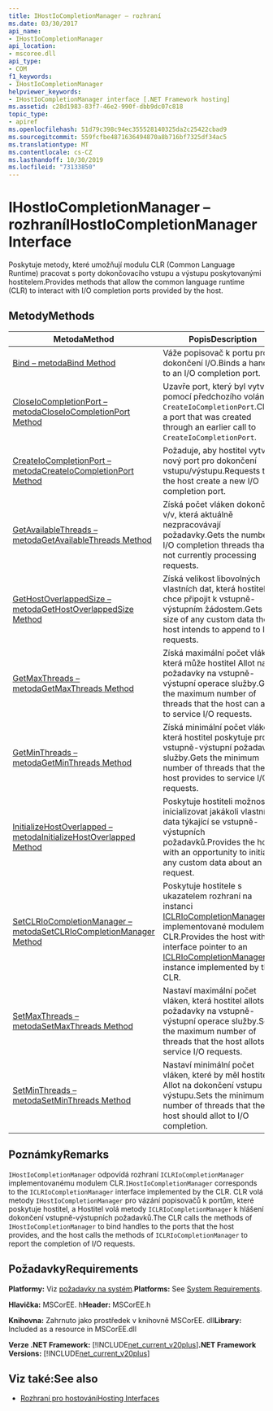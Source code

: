 ```yaml
---
title: IHostIoCompletionManager – rozhraní
ms.date: 03/30/2017
api_name:
- IHostIoCompletionManager
api_location:
- mscoree.dll
api_type:
- COM
f1_keywords:
- IHostIoCompletionManager
helpviewer_keywords:
- IHostIoCompletionManager interface [.NET Framework hosting]
ms.assetid: c28d1983-83f7-46e2-990f-dbb9dc07c818
topic_type:
- apiref
ms.openlocfilehash: 51d79c398c94ec355528140325da2c25422cbad9
ms.sourcegitcommit: 559fcfbe4871636494870a8b716bf7325df34ac5
ms.translationtype: MT
ms.contentlocale: cs-CZ
ms.lasthandoff: 10/30/2019
ms.locfileid: "73133850"
---
```

# <a name="ihostiocompletionmanager-interface"></a><span data-ttu-id="fda0e-102">IHostIoCompletionManager – rozhraní</span><span class="sxs-lookup"><span data-stu-id="fda0e-102">IHostIoCompletionManager Interface</span></span>
<span data-ttu-id="fda0e-103">Poskytuje metody, které umožňují modulu CLR (Common Language Runtime) pracovat s porty dokončovacího vstupu a výstupu poskytovanými hostitelem.</span><span class="sxs-lookup"><span data-stu-id="fda0e-103">Provides methods that allow the common language runtime (CLR) to interact with I/O completion ports provided by the host.</span></span>  
  
## <a name="methods"></a><span data-ttu-id="fda0e-104">Metody</span><span class="sxs-lookup"><span data-stu-id="fda0e-104">Methods</span></span>  
  
|<span data-ttu-id="fda0e-105">Metoda</span><span class="sxs-lookup"><span data-stu-id="fda0e-105">Method</span></span>|<span data-ttu-id="fda0e-106">Popis</span><span class="sxs-lookup"><span data-stu-id="fda0e-106">Description</span></span>|  
|------------|-----------------|  
|[<span data-ttu-id="fda0e-107">Bind – metoda</span><span class="sxs-lookup"><span data-stu-id="fda0e-107">Bind Method</span></span>](../../../../docs/framework/unmanaged-api/hosting/ihostiocompletionmanager-bind-method.md)|<span data-ttu-id="fda0e-108">Váže popisovač k portu pro dokončení I/O.</span><span class="sxs-lookup"><span data-stu-id="fda0e-108">Binds a handle to an I/O completion port.</span></span>|  
|[<span data-ttu-id="fda0e-109">CloseIoCompletionPort – metoda</span><span class="sxs-lookup"><span data-stu-id="fda0e-109">CloseIoCompletionPort Method</span></span>](../../../../docs/framework/unmanaged-api/hosting/ihostiocompletionmanager-closeiocompletionport-method.md)|<span data-ttu-id="fda0e-110">Uzavře port, který byl vytvořen pomocí předchozího volání `CreateIoCompletionPort`.</span><span class="sxs-lookup"><span data-stu-id="fda0e-110">Closes a port that was created through an earlier call to `CreateIoCompletionPort`.</span></span>|  
|[<span data-ttu-id="fda0e-111">CreateIoCompletionPort – metoda</span><span class="sxs-lookup"><span data-stu-id="fda0e-111">CreateIoCompletionPort Method</span></span>](../../../../docs/framework/unmanaged-api/hosting/ihostiocompletionmanager-createiocompletionport-method.md)|<span data-ttu-id="fda0e-112">Požaduje, aby hostitel vytvořil nový port pro dokončení vstupu/výstupu.</span><span class="sxs-lookup"><span data-stu-id="fda0e-112">Requests that the host create a new I/O completion port.</span></span>|  
|[<span data-ttu-id="fda0e-113">GetAvailableThreads – metoda</span><span class="sxs-lookup"><span data-stu-id="fda0e-113">GetAvailableThreads Method</span></span>](../../../../docs/framework/unmanaged-api/hosting/ihostiocompletionmanager-getavailablethreads-method.md)|<span data-ttu-id="fda0e-114">Získá počet vláken dokončení v/v, která aktuálně nezpracovávají požadavky.</span><span class="sxs-lookup"><span data-stu-id="fda0e-114">Gets the number of I/O completion threads that are not currently processing requests.</span></span>|  
|[<span data-ttu-id="fda0e-115">GetHostOverlappedSize – metoda</span><span class="sxs-lookup"><span data-stu-id="fda0e-115">GetHostOverlappedSize Method</span></span>](../../../../docs/framework/unmanaged-api/hosting/ihostiocompletionmanager-gethostoverlappedsize-method.md)|<span data-ttu-id="fda0e-116">Získá velikost libovolných vlastních dat, která hostitel chce připojit k vstupně-výstupním žádostem.</span><span class="sxs-lookup"><span data-stu-id="fda0e-116">Gets the size of any custom data the host intends to append to I/O requests.</span></span>|  
|[<span data-ttu-id="fda0e-117">GetMaxThreads – metoda</span><span class="sxs-lookup"><span data-stu-id="fda0e-117">GetMaxThreads Method</span></span>](../../../../docs/framework/unmanaged-api/hosting/ihostiocompletionmanager-getmaxthreads-method.md)|<span data-ttu-id="fda0e-118">Získá maximální počet vláken, která může hostitel Allot na požadavky na vstupně-výstupní operace služby.</span><span class="sxs-lookup"><span data-stu-id="fda0e-118">Gets the maximum number of threads that the host can allot to service I/O requests.</span></span>|  
|[<span data-ttu-id="fda0e-119">GetMinThreads – metoda</span><span class="sxs-lookup"><span data-stu-id="fda0e-119">GetMinThreads Method</span></span>](../../../../docs/framework/unmanaged-api/hosting/ihostiocompletionmanager-getminthreads-method.md)|<span data-ttu-id="fda0e-120">Získá minimální počet vláken, která hostitel poskytuje pro vstupně-výstupní požadavky služby.</span><span class="sxs-lookup"><span data-stu-id="fda0e-120">Gets the minimum number of threads that the host provides to service I/O requests.</span></span>|  
|[<span data-ttu-id="fda0e-121">InitializeHostOverlapped – metoda</span><span class="sxs-lookup"><span data-stu-id="fda0e-121">InitializeHostOverlapped Method</span></span>](../../../../docs/framework/unmanaged-api/hosting/ihostiocompletionmanager-initializehostoverlapped-method.md)|<span data-ttu-id="fda0e-122">Poskytuje hostiteli možnost inicializovat jakákoli vlastní data týkající se vstupně-výstupních požadavků.</span><span class="sxs-lookup"><span data-stu-id="fda0e-122">Provides the host with an opportunity to initialize any custom data about an I/O request.</span></span>|  
|[<span data-ttu-id="fda0e-123">SetCLRIoCompletionManager – metoda</span><span class="sxs-lookup"><span data-stu-id="fda0e-123">SetCLRIoCompletionManager Method</span></span>](../../../../docs/framework/unmanaged-api/hosting/ihostiocompletionmanager-setclriocompletionmanager-method.md)|<span data-ttu-id="fda0e-124">Poskytuje hostitele s ukazatelem rozhraní na instanci [ICLRIoCompletionManager –](../../../../docs/framework/unmanaged-api/hosting/iclriocompletionmanager-interface.md) implementované modulem CLR.</span><span class="sxs-lookup"><span data-stu-id="fda0e-124">Provides the host with an interface pointer to an [ICLRIoCompletionManager](../../../../docs/framework/unmanaged-api/hosting/iclriocompletionmanager-interface.md) instance implemented by the CLR.</span></span>|  
|[<span data-ttu-id="fda0e-125">SetMaxThreads – metoda</span><span class="sxs-lookup"><span data-stu-id="fda0e-125">SetMaxThreads Method</span></span>](../../../../docs/framework/unmanaged-api/hosting/ihostiocompletionmanager-setmaxthreads-method.md)|<span data-ttu-id="fda0e-126">Nastaví maximální počet vláken, která hostitel allots na požadavky na vstupně-výstupní operace služby.</span><span class="sxs-lookup"><span data-stu-id="fda0e-126">Sets the maximum number of threads that the host allots to service I/O requests.</span></span>|  
|[<span data-ttu-id="fda0e-127">SetMinThreads – metoda</span><span class="sxs-lookup"><span data-stu-id="fda0e-127">SetMinThreads Method</span></span>](../../../../docs/framework/unmanaged-api/hosting/ihostiocompletionmanager-setminthreads-method.md)|<span data-ttu-id="fda0e-128">Nastaví minimální počet vláken, které by měl hostitel Allot na dokončení vstupu a výstupu.</span><span class="sxs-lookup"><span data-stu-id="fda0e-128">Sets the minimum number of threads that the host should allot to I/O completion.</span></span>|  
  
## <a name="remarks"></a><span data-ttu-id="fda0e-129">Poznámky</span><span class="sxs-lookup"><span data-stu-id="fda0e-129">Remarks</span></span>  
 <span data-ttu-id="fda0e-130">`IHostIoCompletionManager` odpovídá rozhraní `ICLRIoCompletionManager` implementovanému modulem CLR.</span><span class="sxs-lookup"><span data-stu-id="fda0e-130">`IHostIoCompletionManager` corresponds to the `ICLRIoCompletionManager` interface implemented by the CLR.</span></span> <span data-ttu-id="fda0e-131">CLR volá metody `IHostIoCompletionManager` pro vázání popisovačů k portům, které poskytuje hostitel, a Hostitel volá metody `ICLRIoCompletionManager` k hlášení dokončení vstupně-výstupních požadavků.</span><span class="sxs-lookup"><span data-stu-id="fda0e-131">The CLR calls the methods of `IHostIoCompletionManager` to bind handles to the ports that the host provides, and the host calls the methods of `ICLRIoCompletionManager` to report the completion of I/O requests.</span></span>  
  
## <a name="requirements"></a><span data-ttu-id="fda0e-132">Požadavky</span><span class="sxs-lookup"><span data-stu-id="fda0e-132">Requirements</span></span>  
 <span data-ttu-id="fda0e-133">**Platformy:** Viz [požadavky na systém](../../../../docs/framework/get-started/system-requirements.md).</span><span class="sxs-lookup"><span data-stu-id="fda0e-133">**Platforms:** See [System Requirements](../../../../docs/framework/get-started/system-requirements.md).</span></span>  
  
 <span data-ttu-id="fda0e-134">**Hlavička:** MSCorEE. h</span><span class="sxs-lookup"><span data-stu-id="fda0e-134">**Header:** MSCorEE.h</span></span>  
  
 <span data-ttu-id="fda0e-135">**Knihovna:** Zahrnuto jako prostředek v knihovně MSCorEE. dll</span><span class="sxs-lookup"><span data-stu-id="fda0e-135">**Library:** Included as a resource in MSCorEE.dll</span></span>  
  
 <span data-ttu-id="fda0e-136">**Verze .NET Framework:** [!INCLUDE[net_current_v20plus](../../../../includes/net-current-v20plus-md.md)]</span><span class="sxs-lookup"><span data-stu-id="fda0e-136">**.NET Framework Versions:** [!INCLUDE[net_current_v20plus](../../../../includes/net-current-v20plus-md.md)]</span></span>  
  
## <a name="see-also"></a><span data-ttu-id="fda0e-137">Viz také:</span><span class="sxs-lookup"><span data-stu-id="fda0e-137">See also</span></span>

- [<span data-ttu-id="fda0e-138">Rozhraní pro hostování</span><span class="sxs-lookup"><span data-stu-id="fda0e-138">Hosting Interfaces</span></span>](../../../../docs/framework/unmanaged-api/hosting/hosting-interfaces.md)

